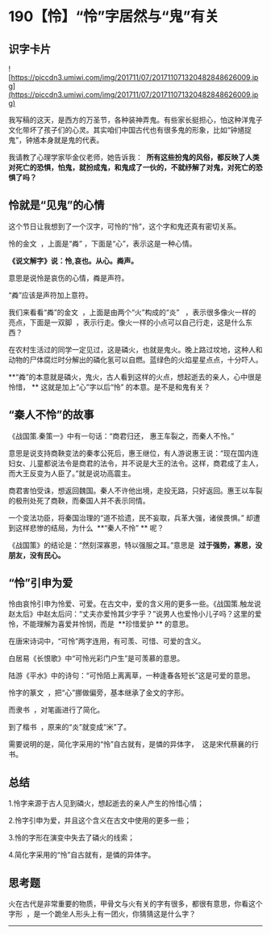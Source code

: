 # 190【怜】“怜”字居然与“鬼”有关

## 识字卡片

![https://piccdn3.umiwi.com/img/201711/07/201711071320482848626009.jpg](https://piccdn3.umiwi.com/img/201711/07/201711071320482848626009.jpg)

我写稿的这天，是西方的万圣节，各种装神弄鬼。有些家长挺担心，怕这种洋鬼子文化带坏了孩子们的心灵。其实咱们中国古代也有很多鬼的形象，比如“钟馗捉鬼”，钟馗本身就是鬼的代表。

我请教了心理学家毕金仪老师，她告诉我：  **所有这些扮鬼的风俗，都反映了人类对死亡的恐惧，怕鬼，就扮成鬼，和鬼成了一伙的，不就纾解了对鬼，对死亡的恐惧了吗？**

## 怜就是“见鬼”的心情

这个节日让我想到了一个汉字，可怜的“怜”，这个字和鬼还真有密切关系。

怜的金文  ，上面是“粦” ，下面是“心”，表示这是一种心情。

 **《说文解字》说：怜,哀也。从心。粦声。**

意思是说怜是哀伤的心情，粦是声符。

“粦”应该是声符加上意符。

我们来看看“粦”的金文  ，上面是由两个“火”构成的“炎”   ，表示很多像火一样的亮点，下面是一双脚  ，表示行走。像火一样的小点可以自己行走，这是什么东西？

在农村生活过的同学一定见过，这是磷火，也就是鬼火。晚上路过坟地，这种人和动物的尸体腐烂时分解出的磷化氢可以自燃。蓝绿色的火焰星星点点，十分吓人。

 **“粦”的本意就是磷火，鬼火，古人看到这样的火点，想起逝去的亲人，心中很是怜惜， ** 这就是加上“心”字以后“怜” 的本意。是不是和鬼有关？

## “秦人不怜”的故事

《战国策.秦策一》中有一句话：“商君归还， 惠王车裂之，而秦人不怜。”

意思是说支持商鞅变法的秦孝公死后，惠王继位，有人游说惠王说：“现在国内连妇女、儿童都说法令是商君的法令，并不说是大王的法令。这样，商君成了主人，而大王反变为人臣了。”就是说功高震主。

商君害怕受诛，想返回魏国。秦人不许他出境，走投无路，只好返回。惠王以车裂的极刑处死了商鞅，而秦国人并不表示同情。

一个变法功臣，将秦国治理的“道不拾遗，民不妄取，兵革大强，诸侯畏惧。” 却遭到这样悲惨的结局，为什么  **“秦人不怜” ** 呢？

《战国策》的结论是：“然刻深寡恩，特以强服之耳。”意思是  **过于强势，寡恩，没朋友，没有民心。**

## “怜”引申为爱

怜由哀怜引申为怜爱、可爱。在古文中，爱的含义用的更多一些。《战国策.触龙说赵太后》中赵太后问：“丈夫亦爱怜其少字乎？”说男人也爱怜小儿子吗？这里的爱怜，不能理解为喜爱并怜悯，而是  **珍惜爱护 ** 的意思。

在唐宋诗词中，“可怜”两字连用，有可羡、可惜、可爱的含义。

白居易《长恨歌》中“可怜光彩门户生”是可羡慕的意思。

陆游《平水》中的诗句：“可怜陌上离离草，一种逢春各短长”这是可爱的意思。

怜字的篆文  ，把“心”挪做偏旁，基本继承了金文的字形。

而隶书  ，对笔画进行了简化。

到了楷书  ，原来的“炎”就变成“米”了。

需要说明的是，简化字采用的“怜”自古就有，是憐的异体字，  这是宋代蔡襄的行书。

## 总结

1.怜字来源于古人见到磷火，想起逝去的亲人产生的怜惜心情；

2.怜字引申为爱，并且这个含义在古文中使用的更多一些；

3.怜的字形在演变中失去了磷火的线索；

4.简化字采用的“怜”自古就有，是憐的异体字。

## 思考题

火在古代是非常重要的物质，甲骨文与火有关的字有很多，都很有意思，你看这个字形  ，是一个跪坐人形头上有一团火，你猜猜这是什么字？

---
